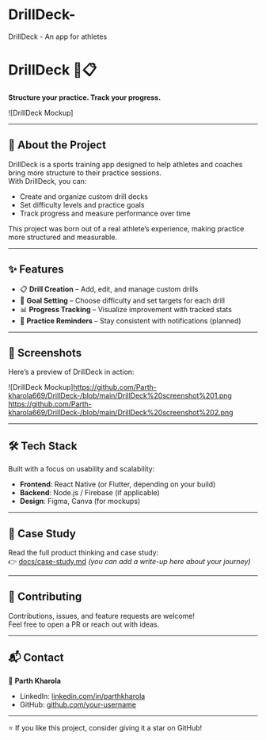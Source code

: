# DrillDeck-
DrillDeck - An app for athletes 
# DrillDeck 🏀📋
**Structure your practice. Track your progress.**

![DrillDeck Mockup] 

---

## 🚀 About the Project
DrillDeck is a sports training app designed to help athletes and coaches bring more structure to their practice sessions.  
With DrillDeck, you can:  
- Create and organize custom drill decks  
- Set difficulty levels and practice goals  
- Track progress and measure performance over time  

This project was born out of a real athlete’s experience, making practice more structured and measurable.

---

## ✨ Features
- 📋 **Drill Creation** – Add, edit, and manage custom drills  
- 🎯 **Goal Setting** – Choose difficulty and set targets for each drill  
- 📊 **Progress Tracking** – Visualize improvement with tracked stats  
- 🔔 **Practice Reminders** – Stay consistent with notifications (planned)  

---

## 📸 Screenshots
Here’s a preview of DrillDeck in action:  

![DrillDeck Mockup]https://github.com/Parth-kharola669/DrillDeck-/blob/main/DrillDeck%20screenshot%201.png
                   https://github.com/Parth-kharola669/DrillDeck-/blob/main/DrillDeck%20screenshot%202.png

---

## 🛠️ Tech Stack
Built with a focus on usability and scalability:  
- **Frontend**: React Native (or Flutter, depending on your build)  
- **Backend**: Node.js / Firebase (if applicable)  
- **Design**: Figma, Canva (for mockups)  

---

## 📖 Case Study
Read the full product thinking and case study:  
👉 [docs/case-study.md](docs/case-study.md) *(you can add a write-up here about your journey)*

---

## 🤝 Contributing
Contributions, issues, and feature requests are welcome!  
Feel free to open a PR or reach out with ideas.  

---

## 📬 Contact
👤 **Parth Kharola**  
- LinkedIn: [linkedin.com/in/parthkharola](https://linkedin.com/in/parthkharola)  
- GitHub: [github.com/your-username](https://github.com/your-username)  

---

⭐ If you like this project, consider giving it a star on GitHub!
